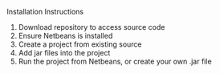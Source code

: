 Installation Instructions
1. Download repository to access source code
2. Ensure Netbeans is installed
3. Create a project from existing source
4. Add jar files into the project
5. Run the project from Netbeans, or create your own .jar file
